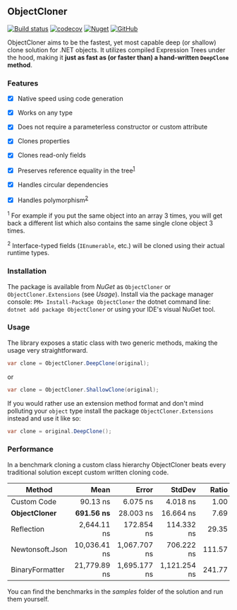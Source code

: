## ObjectCloner
[![Build status](https://ci.appveyor.com/api/projects/status/aouj61st2tvh96cf/branch/master?svg=true)](https://ci.appveyor.com/project/marcelltoth/objectcloner/branch/master)
[![codecov](https://codecov.io/gh/marcelltoth/ObjectCloner/branch/master/graph/badge.svg)](https://codecov.io/gh/marcelltoth/ObjectCloner)
[![Nuget](https://img.shields.io/nuget/v/ObjectCloner?logo=nuget)](https://www.nuget.org/packages/ObjectCloner/)
[![GitHub](https://img.shields.io/github/license/marcelltoth/ObjectCloner)](./LICENSE.md)

ObjectCloner aims to be the fastest, yet most capable deep (or shallow) clone solution for .NET objects.
It utilizes compiled Expression Trees under the hood, making it **just as fast as (or faster than) a hand-written `DeepClone` method**.

### Features
- [x] Native speed using code generation
- [x] Works on any type
- [x] Does not require a parameterless constructor or custom attribute
- [x] Clones properties
- [x] Clones read-only fields
- [x] Preserves reference equality in the tree<sup>[1](#f1)</sup>
- [x] Handles circular dependencies
- [x] Handles polymorphism<sup>[2](#f2)</sup>


<sup id="f1">1</sup> For example if you put the same object into an array 3 times, you will get back a different list which also contains the same single clone object 3 times.

<sup id="f2">2</sup> Interface-typed fields (`IEnumerable`, etc.) will be cloned using their actual runtime types.

### Installation
The package is available from *NuGet* as `ObjectCloner` or `ObjectCloner.Extensions` (see *Usage*). Install via the package manager console: `PM> Install-Package ObjectCloner` the dotnet command line: `dotnet add package ObjectCloner` or using your IDE's visual NuGet tool.

### Usage
The library exposes a static class with two generic methods, making the usage very straightforward.
```csharp
var clone = ObjectCloner.DeepClone(original);
```
or 
```csharp
var clone = ObjectCloner.ShallowClone(original);
```
If you would rather use an extension method format and don't mind polluting your `object` type install the package `ObjectCloner.Extensions` instead and use it like so:

```csharp
var clone = original.DeepClone();
```

### Performance
In a benchmark cloning a custom class hierarchy ObjectCloner beats every traditional solution except custom written cloning code.

|                Method |         Mean |        Error |       StdDev |  Ratio | RatioSD |
|---------------------- |-------------:|-------------:|-------------:|-------:|--------:|
|           Custom Code |     90.13 ns |     6.075 ns |     4.018 ns |   1.00 |    0.00 |
|          **ObjectCloner** |    **691.56 ns** |    28.003 ns |    16.664 ns |   7.69 |    0.46 |
|            Reflection |  2,644.11 ns |   172.854 ns |   114.332 ns |  29.35 |    0.75 |
|       Newtonsoft.Json | 10,036.41 ns | 1,067.707 ns |   706.222 ns | 111.57 |    9.45 |
|       BinaryFormatter | 21,779.89 ns | 1,695.177 ns | 1,121.254 ns | 241.77 |   10.21 |

You can find the benchmarks in the *samples* folder of the solution and run them yourself.
